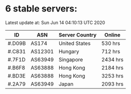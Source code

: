 # 6 stable servers:

Latest update at: Sun Jun 14 04:10:13 UTC 2020

| ID | ASN | Server Country | Online |
| -- | --- | -------------- | ------ |
| #.D09B | AS174 | United States | 530 hrs |
| #.C831 | AS12301 | Hungary | 712 hrs |
| #.7F1D | AS63949 | Singapore | 2434 hrs |
| #.B6F8 | AS63888 | Hong Kong | 2184 hrs |
| #.BD3E | AS63888 | Hong Kong | 3253 hrs |
| #.2A79 | AS63949 | Japan | 2093 hrs |

